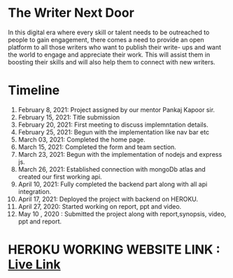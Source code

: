 # The Writer Next Door
In this digital era where every skill or talent needs to be outreached to people to gain engagement, there comes a need to provide an open platform to all those writers who want to publish their write- ups and want the world to engage and appreciate their work. This will assist them in boosting their skills and will also help them to connect with new writers. 
# Timeline
1.  February 8, 2021: Project assigned by our mentor Pankaj Kapoor sir.
2.  February 15, 2021: Title submission
3.  February 20, 2021: First meeting to discuss implemntation details.
4.  February 25, 2021: Begun with the implementation like nav bar etc
5.  March 03, 2021: Completed the home page.
6.  March 15, 2021: Completed the form and team section.
7.  March 23, 2021: Begun with the implementation of nodejs and express js.
8.  March 26, 2021: Established connection with mongoDb atlas and created our first working api.
9.  April 10, 2021: Fully completed the backend part along with all api integration.
10. April 17, 2021: Deployed the project with backend on HEROKU.
11. April 27, 2020: Started working on report, ppt and video.
12. May 10 , 2020 : Submitted the project along with report,synopsis, video, ppt and report.

# HEROKU WORKING WEBSITE LINK :<a href="https://writernextdoor-app.herokuapp.com/" target="_blank"> Live Link </a>
